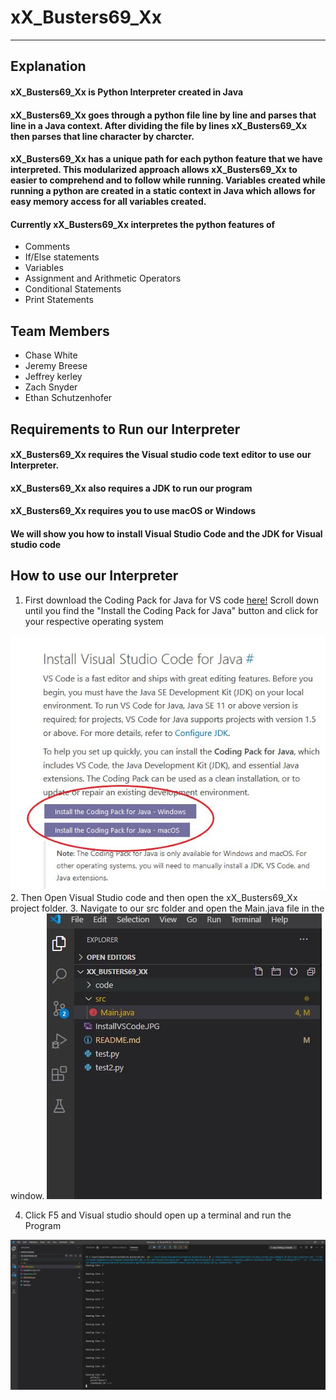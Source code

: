 # xX_Busters69_Xx
---

## Explanation
#### xX_Busters69_Xx is Python Interpreter created in Java
#### xX_Busters69_Xx goes through a python file line by line and parses that line in a Java context. After dividing the file by lines xX_Busters69_Xx then parses that line character by charcter. 
#### xX_Busters69_Xx has a unique path for each python feature that we have interpreted. This modularized approach allows xX_Busters69_Xx to easier to comprehend and to follow while running. Variables created while running a python are created in a static context in Java which allows for easy memory access for all variables created. 
#### Currently xX_Busters69_Xx interpretes the python features of 
* Comments
* If/Else statements
* Variables
* Assignment and Arithmetic Operators
* Conditional Statements
* Print Statements

## Team Members
* Chase White
* Jeremy Breese
* Jeffrey kerley
* Zach Snyder
* Ethan Schutzenhofer

## Requirements to Run our Interpreter
####  xX_Busters69_Xx requires the Visual studio code text editor to use our Interpreter. 
####  xX_Busters69_Xx also requires a JDK to run our program
#### xX_Busters69_Xx requires you to use macOS or Windows
#### We will show you how to install Visual Studio Code and the JDK for Visual studio code


## How to use our Interpreter
1. First download the Coding Pack for Java for VS code [here!](https://code.visualstudio.com/docs/languages/java) Scroll down until you find the "Install the Coding Pack for Java" button and click for your respective operating system

![](InstallVSCode.JPG)
2. Then Open Visual Studio code and then open the xX_Busters69_Xx project folder.
3. Navigate to our src folder and open the Main.java file in the window.
![](OpenJava.JPG)

4. Click F5 and Visual studio should open up a terminal and run the Program

![](Running.JPG)
